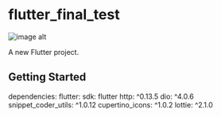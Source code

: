 # flutter_final_test
![image alt](https://github.com/gavr1404/flutter_final_test/raw/master/image/project_image_29.jpg)


A new Flutter project.

## Getting Started

dependencies:
  flutter:
    sdk: flutter
  http: ^0.13.5
  dio: ^4.0.6
  snippet_coder_utils: ^1.0.12
  cupertino_icons: ^1.0.2
  lottie: ^2.1.0
